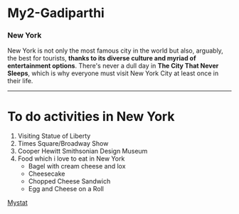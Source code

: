 # My2-Gadiparthi
### New York

New York is not only the most famous city in the world but also, arguably, the best for tourists, **thanks to its diverse culture and myriad of entertainment options**. There's never a dull day in **The City That Never Sleeps**, which is why everyone must visit New York City at least once in their life.

---------------
# To do activities in New York

1. Visiting Statue of Liberty
2. Times Square/Broadway Show
3. Cooper Hewitt Smithsonian Design Museum
4. Food which i love to eat in New York 
     * Bagel with cream cheese and lox
     * Cheesecake
     * Chopped Cheese Sandwich 
     * Egg and Cheese on a Roll

[Mystat](MyStats.md)



